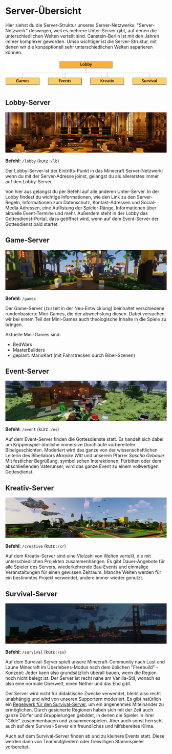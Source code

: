 # Server-Übersicht

Hier siehst du die Server-Struktur unseres Server-Netzwerks. "Server-Netzwerk" deswegen, weil es mehrere Unter-Server gibt, auf denen die unterschiedlichen Welten verteilt sind. Canstein-Berlin ist mit den Jahren immer komplexer geworden. Umso wichtiger ist die Server-Struktur, mit denen wir die konzeptionell sehr unterschiedlichen Welten separieren können.

![Server-Struktur](./images/Server-Struktur.png)

## Lobby-Server

![Lobby-Server](./images/server/Lobby.png)

**Befehl:** `/lobby` (kurz :`/lb`)

Der Lobby-Server ist der Eintritts-Punkt in das Minecraft Server-Netzwerk: wenn du mit der Server-Adresse joinst, gelangst du als allererstes immer auf den Lobby-Server.

Von hier aus gelangst du per Befehl auf alle anderen Unter-Server. In der Lobby findest du wichtige Informationen, wie den Link zu den Server-Regeln, Informationen zum Datenschutz, Kontakt-Adressen und Social-Media Adressen, eine Auflistung der Spieler-Ränge, Informationen über aktuelle Event-Termine und mehr. Außerdem steht in der Lobby das Gottesdienst-Portal, dass geöffnet wird, wenn auf dem Event-Server der Gottesdienst bald startet.

## Game-Server

![Game-Server](./images/server/Games.png)

**Befehl:** `/games`

Der Game-Server (zurzeit in der Neu-Entwicklung) beinhaltet verschiedene rundenbasierte Mini-Games, die der abwechslung diesen. Dabei versuchen wir bei einem Teil der Mini-Games auch theologische Inhalte in die Spiele zu bringen.

Aktuelle Mini-Games sind:

- BedWars
- MasterBuilders
- geplant: MarioKart (mit Fahrstrecken durch Bibel-Szenen)

## Event-Server

![Event-Server](./images/server/Events.png)

**Befehl:** `/event` (kurz :`/es`)

Auf dem Event-Server finden die Gottesdienste statt. Es handelt sich dabei um Krippenspiel-ähnliche immersive Durchläufe vorbereiteter Bibelgeschichten. Moderiert wird das ganze von der wissenschaftlichen Leiterin des Bibellabors _Mareike Witt_ und unserem Pfarrer _Sascha Gebauer_. Mit festlicher Begrüßung, symbolischen Interaktionen, Fürbitten oder dem abschließenden Vaterunser, wird das ganze Event zu einem vollwertigen Gottesdienst.

## Kreativ-Server

![Kreativ-Server](./images/server/Kreativ.png)

**Befehl:** `/creative` (kurz :`/cr`)

Auf dem Kreativ-Server sind eine Vielzahl von Welten verteilt, die mit unterschiedlichen Projekten zusammenhängen. Es gibt Dauer-Angebote für alle Spieler des Servers, wiederkehrende Bau-Events und einmalige Veranstaltungen für einen gewissen Zeitraum. Manche Welten werden für ein bestimmtes Projekt verwendet, andere immer wieder genutzt.

## Survival-Server

![Survival-Server](./images/server/Survival.png)

**Befehl:** `/survival` (kurz :`/sv`)

Auf dem Survival-Server spielt unsere Minecraft-Community nach Lust und Laune Minecraft im Überlebens-Modus nach dem üblichen "Freebuild" - Konzept: Jeder kann also grundsätzlich überall bauen, wenn die Region noch nicht belegt ist. Der Server ist recht nahe am Vanilla-Stil, wonach es also eine normale Oberwelt, einen Nether und das End gibt.

Der Server wird nicht für didaktische Zwecke verwendet, bleibt also recht unabhängig und wird von unseren Supportern moderiert. Es gibt natürlich ein [Regelwerk für den Survival-Server](https://canstein-berlin.de/regeln-im-survival-server), um ein angenehmes Miteinander zu ermöglichen. Durch gesicherte Regionen haben sich mit der Zeit auch ganze Dörfer und Gruppierungen gebildet, in denen die Spieler in ihrer "Gilde" zusammenbauen und zusammenspielen. Aber auch sonst herrscht auch auf dem Survival-Server ein freundliches und hilfsbereites Klima.

Auch auf dem Survival-Server finden ab und zu kleinere Events statt. Diese werden dann von Teammitgliedern oder freiwilligen Stammspieler vorbereitet.